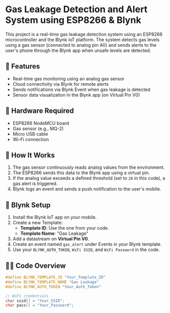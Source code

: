 # Gas Leakage Detection and Alert System using ESP8266 & Blynk

This project is a real-time gas leakage detection system using an ESP8266 microcontroller and the Blynk IoT platform. The system detects gas levels using a gas sensor (connected to analog pin A0) and sends alerts to the user's phone through the Blynk app when unsafe levels are detected.

## 🚨 Features

- Real-time gas monitoring using an analog gas sensor
- Cloud connectivity via Blynk for remote alerts
- Sends notifications via Blynk Event when gas leakage is detected
- Sensor data visualization in the Blynk app (on Virtual Pin V0)

## 🔧 Hardware Required

- ESP8266 NodeMCU board
- Gas sensor (e.g., MQ-2)
- Micro USB cable
- Wi-Fi connection

## 🧠 How It Works

1. The gas sensor continuously reads analog values from the environment.
2. The ESP8266 sends this data to the Blynk app using a virtual pin.
3. If the analog value exceeds a defined threshold (set to `20` in this code), a gas alert is triggered.
4. Blynk logs an event and sends a push notification to the user's mobile.

## 📲 Blynk Setup

1. Install the Blynk IoT app on your mobile.
2. Create a new Template:
   - **Template ID**: Use the one from your code.
   - **Template Name**: "Gas Leakage"
3. Add a datastream on **Virtual Pin V0**.
4. Create an event named `gas_alert` under Events in your Blynk template.
5. Use your `BLYNK_AUTH_TOKEN`, `WiFi SSID`, and `WiFi Password` in the code.

## 🧑‍💻 Code Overview

```cpp
#define BLYNK_TEMPLATE_ID "Your_Template_ID"
#define BLYNK_TEMPLATE_NAME "Gas Leakage"
#define BLYNK_AUTH_TOKEN "Your_Auth_Token"

// WiFi credentials
char ssid[] = "Your_SSID";
char pass[] = "Your_Password";
